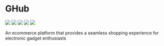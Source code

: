 
# GHub
<p>
    <img src="https://img.shields.io/badge/Node%20JS-black?logo=nodedotjs"/>
<img src="https://img.shields.io/badge/Javascript-black?logo=javascript"/>
<img src="https://img.shields.io/badge/express-black?logo=express"/>
<img src="https://img.shields.io/badge/MongoDB-black?logo=mongodb"/>
<img src="https://img.shields.io/badge/Razorpay-black?logo=razorpay"/>

</p>
An ecommerce platform that provides a seamless shopping
experience for electronic gadget enthusiasts

